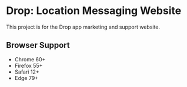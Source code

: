 # Drop: Location Messaging Website

This project is for the Drop app marketing and support website.

## Browser Support

- Chrome 60+
- Firefox 55+
- Safari 12+
- Edge 79+


